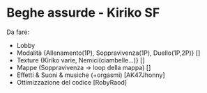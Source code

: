 # Beghe assurde - Kiriko SF

Da fare:
- Lobby
- Modalità {Allenamento(1P), Soppravivenza(1P), Duello(1P,2P)}  []
- Texture {Kiriko varie, Nemici(ciambelle...)}                  []
- Mappe (Soppravivenza -> loop della mappa)                     []
- Effetti & Suoni & musiche (+orgasmi)                          [AK47Jhonny]
- Ottimizzazione del codice                                     [RobyRaod]


